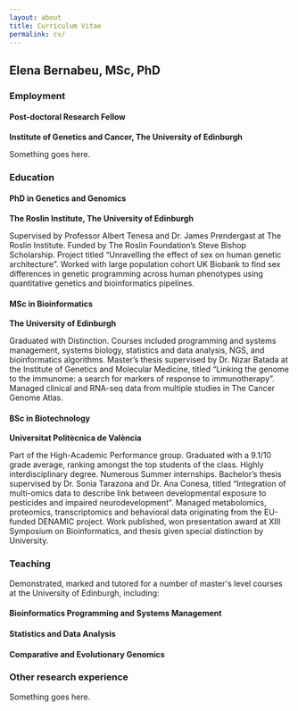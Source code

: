 ```yaml
---
layout: about
title: Curriculum Vitae
permalink: cv/
---
```


## Elena Bernabeu, MSc, PhD

### Employment

#### Post-doctoral Research Fellow
**Institute of Genetics and Cancer, The University of Edinburgh**

Something goes here.

### Education

#### PhD in Genetics and Genomics
**The Roslin Institute, The University of Edinburgh**

Supervised by Professor Albert Tenesa and Dr. James Prendergast at The Roslin Institute. Funded by The Roslin Foundation’s Steve Bishop Scholarship. Project titled “Unravelling the effect of sex on human genetic architecture”. Worked with large population cohort UK Biobank to find sex differences in genetic programming across human phenotypes using quantitative genetics and bioinformatics pipelines. 

#### MSc in Bioinformatics
**The University of Edinburgh**

Graduated with Distinction. Courses included programming and systems management, systems biology, statistics and data analysis, NGS, and bioinformatics algorithms. Master’s thesis supervised by Dr. Nizar Batada at the Institute of Genetics and Molecular Medicine, titled “Linking the genome to the immunome: a search for markers of response to immunotherapy”. Managed clinical and RNA-seq data from multiple studies in The Cancer Genome Atlas.

#### BSc in Biotechnology
**Universitat Politècnica de València**

Part of the High-Academic Performance group. Graduated with a 9.1/10 grade average, ranking amongst the top students of the class. Highly interdisciplinary degree. Numerous Summer internships. Bachelor’s thesis supervised by Dr. Sonia Tarazona and Dr. Ana Conesa, titled “Integration of multi-omics data to describe link between developmental exposure to pesticides and impaired neurodevelopment”. Managed metabolomics, proteomics, transcriptomics and behavioral data originating from the EU-funded DENAMIC project. Work published, won presentation award at XIII Symposium on Bioinformatics, and thesis given special distinction by University.

### Teaching

Demonstrated, marked and tutored for a number of master's level courses at the University of Edinburgh, including:

#### Bioinformatics Programming and Systems Management
#### Statistics and Data Analysis
#### Comparative and Evolutionary Genomics


### Other research experience

Something goes here.